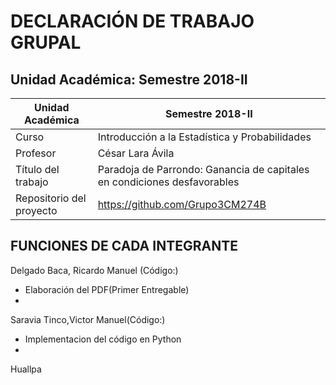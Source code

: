 # DECLARACIÓN DE TRABAJO GRUPAL
Unidad Académica:        Semestre 2018-II
----------------------------------------


| Unidad Académica  | Semestre 2018-II |
| ------ | ------ |
| Curso | Introducción a la Estadística y Probabilidades |
| Profesor | César Lara Ávila |
| Título del trabajo | Paradoja de Parrondo: Ganancia de capitales en condiciones desfavorables |
| Repositorio del proyecto | https://github.com/Grupo3CM274B |

FUNCIONES DE CADA INTEGRANTE
----------------------------
Delgado Baca, Ricardo Manuel (Código:)
 - Elaboración del PDF(Primer Entregable)
 - 
Saravia Tinco,Victor Manuel(Código:)
 - Implementacion del código en Python
 - 
Huallpa
